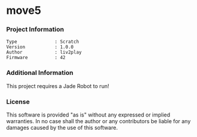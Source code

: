 move5
================



### Project Information
```
Type              : Scratch
Version           : 1.0.0
Author            : liv2play
Firmware          : 42
```

### Additional Information
This project requires a Jade Robot to run!

### License
This software is provided "as is" without any expressed or implied warranties.  In no case shall the author or any contributors be liable for any damages caused by the use of this software.

